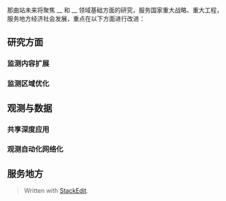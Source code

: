 那曲站未来将聚焦 __ 和 __ 领域基础方面的研究，服务国家重大战略、重大工程，服务地方经济社会发展，重点在以下方面进行改进：
## 研究方面
### 监测内容扩展
### 监测区域优化

## 观测与数据
### 共享深度应用
### 观测自动化网络化

## 服务地方

> Written with [StackEdit](https://stackedit.io/).
<!--stackedit_data:
eyJoaXN0b3J5IjpbLTM1NTYxMTA1NywtMTE5MTEzMTM1OSwxNz
k2NDk1NjM4LDczMDk5ODExNl19
-->